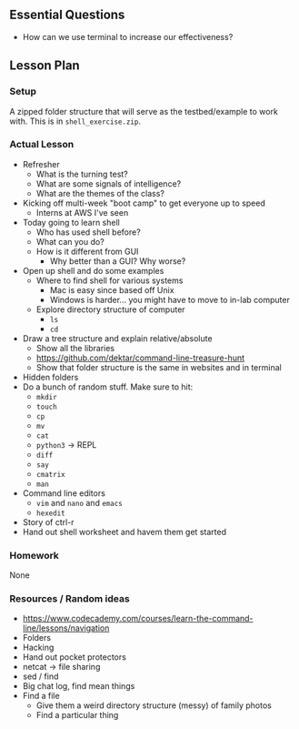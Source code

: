 ## Essential Questions

- How can we use terminal to increase our effectiveness?

## Lesson Plan

### Setup

A zipped folder structure that will serve as the testbed/example to work with.
This is in `shell_exercise.zip`.

### Actual Lesson

- Refresher
    - What is the turning test?
    - What are some signals of intelligence?
    - What are the themes of the class?
- Kicking off multi-week "boot camp" to get everyone up to speed
    - Interns at AWS I've seen
- Today going to learn shell
    - Who has used shell before?
    - What can you do?
    - How is it different from GUI
        - Why better than a GUI? Why worse?
- Open up shell and do some examples
    - Where to find shell for various systems
        - Mac is easy since based off Unix
        - Windows is harder... you might have to move to in-lab computer
    - Explore directory structure of computer
        - `ls`
        - `cd`
- Draw a tree structure and explain relative/absolute
    - Show all the libraries
    - https://github.com/dektar/command-line-treasure-hunt
    - Show that folder structure is the same in websites and in terminal
- Hidden folders
- Do a bunch of random stuff. Make sure to hit:
    - `mkdir`
    - `touch`
    - `cp`
    - `mv`
    - `cat`
    - `python3` -> REPL
    - `diff`
    - `say`
    - `cmatrix`
    - `man`
- Command line editors
    - `vim` and `nano` and `emacs`
    - `hexedit`
- Story of ctrl-r
- Hand out shell worksheet and havem them get started

### Homework

None

### Resources / Random ideas

- https://www.codecademy.com/courses/learn-the-command-line/lessons/navigation
- Folders
- Hacking
- Hand out pocket protectors
- netcat -> file sharing
- sed / find
- Big chat log, find mean things
- Find a file
    - Give them a weird directory structure (messy) of family photos
    - Find a particular thing